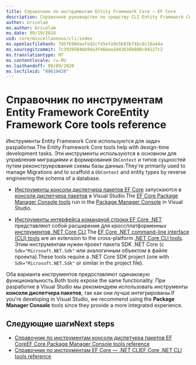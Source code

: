 ```yaml
---
title: Справочник по инструментам Entity Framework Core — EF Core
description: Справочное руководство по средству CLI Entity Framework Core и консоли диспетчера пакетов Visual Studio
author: bricelam
ms.author: bricelam
ms.date: 09/19/2018
uid: core/miscellaneous/cli/index
ms.openlocfilehash: 7d5fb984aafed2cf45efa9e5b83bf4bc6c18a44a
ms.sourcegitcommit: 7c3939504bb9da3f46bea3443638b808c04227c2
ms.translationtype: HT
ms.contentlocale: ru-RU
ms.lasthandoff: 09/09/2020
ms.locfileid: "89619420"
---
```

# <a name="entity-framework-core-tools-reference"></a><span data-ttu-id="c7d07-103">Справочник по инструментам Entity Framework Core</span><span class="sxs-lookup"><span data-stu-id="c7d07-103">Entity Framework Core tools reference</span></span>

<span data-ttu-id="c7d07-104">Инструменты Entity Framework Core используются для задач разработки.</span><span class="sxs-lookup"><span data-stu-id="c7d07-104">The Entity Framework Core tools help with design-time development tasks.</span></span> <span data-ttu-id="c7d07-105">Эти инструменты используются в основном для управления миграциями и формирования `DbContext` и типов сущностей путем реконструирования схемы базы данных.</span><span class="sxs-lookup"><span data-stu-id="c7d07-105">They're primarily used to manage Migrations and to scaffold a `DbContext` and entity types by reverse engineering the schema of a database.</span></span>

* <span data-ttu-id="c7d07-106">[Инструменты консоли диспетчера пакетов EF Core](xref:core/miscellaneous/cli/powershell) запускаются в [консоли диспетчера пакетов](/nuget/tools/package-manager-console) в Visual Studio.</span><span class="sxs-lookup"><span data-stu-id="c7d07-106">The [EF Core Package Manager Console tools](xref:core/miscellaneous/cli/powershell) run in the [Package Manager Console](/nuget/tools/package-manager-console) in Visual Studio.</span></span>

* <span data-ttu-id="c7d07-107">[Инструменты интерфейса командной строки EF Core .NET](xref:core/miscellaneous/cli/dotnet) представляют собой расширение для кроссплатформенных [инструментов .NET Core CLI](/dotnet/core/tools/).</span><span class="sxs-lookup"><span data-stu-id="c7d07-107">The [EF Core .NET command-line interface (CLI) tools](xref:core/miscellaneous/cli/dotnet) are an extension to the cross-platform [.NET Core CLI tools](/dotnet/core/tools/).</span></span> <span data-ttu-id="c7d07-108">Этим инструментам нужен проект пакета SDK .NET Core (с `Sdk="Microsoft.NET.Sdk"` или аналогичным объектом в файле проекта).</span><span class="sxs-lookup"><span data-stu-id="c7d07-108">These tools require a .NET Core SDK project (one with `Sdk="Microsoft.NET.Sdk"` or similar in the project file).</span></span>

<span data-ttu-id="c7d07-109">Оба варианта инструментов предоставляют одинаковую функциональность.</span><span class="sxs-lookup"><span data-stu-id="c7d07-109">Both tools expose the same functionality.</span></span> <span data-ttu-id="c7d07-110">При разработке в Visual Studio мы рекомендуем использовать инструменты **консоли диспетчера пакетов**, так как они лучше интегрированы.</span><span class="sxs-lookup"><span data-stu-id="c7d07-110">If you're developing in Visual Studio, we recommend using the **Package Manager Console** tools since they provide a more integrated experience.</span></span>

## <a name="next-steps"></a><span data-ttu-id="c7d07-111">Следующие шаги</span><span class="sxs-lookup"><span data-stu-id="c7d07-111">Next steps</span></span>

* [<span data-ttu-id="c7d07-112">Справочник по инструментам консоли диспетчера пакетов EF Core</span><span class="sxs-lookup"><span data-stu-id="c7d07-112">EF Core Package Manager Console tools reference</span></span>](xref:core/miscellaneous/cli/powershell)
* [<span data-ttu-id="c7d07-113">Справочник по инструментам EF Core — .NET CLI</span><span class="sxs-lookup"><span data-stu-id="c7d07-113">EF Core .NET CLI tools reference</span></span>](xref:core/miscellaneous/cli/dotnet)

